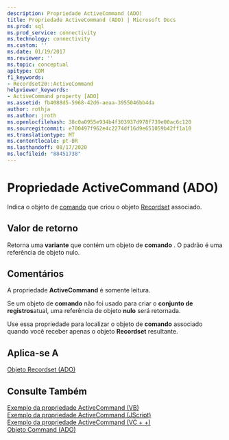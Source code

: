 ```yaml
---
description: Propriedade ActiveCommand (ADO)
title: Propriedade ActiveCommand (ADO) | Microsoft Docs
ms.prod: sql
ms.prod_service: connectivity
ms.technology: connectivity
ms.custom: ''
ms.date: 01/19/2017
ms.reviewer: ''
ms.topic: conceptual
apitype: COM
f1_keywords:
- Recordset20::ActiveCommand
helpviewer_keywords:
- ActiveCommand property [ADO]
ms.assetid: fb4088d5-5968-42d6-aeaa-3955046bb4da
author: rothja
ms.author: jroth
ms.openlocfilehash: 38c0a0955e934b4f303937d978f739e00ac6c120
ms.sourcegitcommit: e700497f962e4c2274df16d9e651059b42ff1a10
ms.translationtype: MT
ms.contentlocale: pt-BR
ms.lasthandoff: 08/17/2020
ms.locfileid: "88451738"
---
```

# <a name="activecommand-property-ado"></a>Propriedade ActiveCommand (ADO)
Indica o objeto de [comando](../../../ado/reference/ado-api/command-object-ado.md) que criou o objeto [Recordset](../../../ado/reference/ado-api/recordset-object-ado.md) associado.  
  
## <a name="return-value"></a>Valor de retorno  
 Retorna uma **variante** que contém um objeto de **comando** . O padrão é uma referência de objeto nulo.  
  
## <a name="remarks"></a>Comentários  
 A propriedade **ActiveCommand** é somente leitura.  
  
 Se um objeto de **comando** não foi usado para criar o **conjunto de registros**atual, uma referência de objeto **nulo** será retornada.  
  
 Use essa propriedade para localizar o objeto de **comando** associado quando você receber apenas o objeto **Recordset** resultante.  
  
## <a name="applies-to"></a>Aplica-se A  
 [Objeto Recordset (ADO)](../../../ado/reference/ado-api/recordset-object-ado.md)  
  
## <a name="see-also"></a>Consulte Também  
 [Exemplo da propriedade ActiveCommand (VB)](../../../ado/reference/ado-api/activecommand-property-example-vb.md)   
 [Exemplo da propriedade ActiveCommand (JScript)](../../../ado/reference/ado-api/activecommand-property-example-jscript.md)   
 [Exemplo da propriedade ActiveCommand (VC + +)](../../../ado/reference/ado-api/activecommand-property-example-vc.md)   
 [Objeto Command (ADO)](../../../ado/reference/ado-api/command-object-ado.md)
